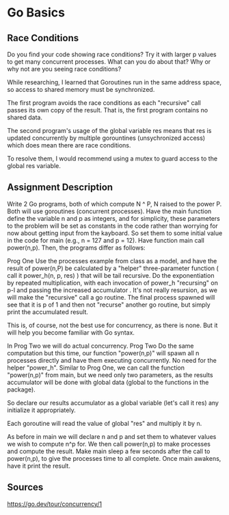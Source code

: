 # Go Basics

## Race Conditions
Do you find your code showing race conditions? Try it with larger p values to get many concurrent processes. What can you do about that? Why or why not are you seeing race conditions?

While researching, I learned that Goroutines run in the same address space, so access to shared memory must be synchronized.

The first program avoids the race conditions as each "recursive" call passes its own copy of the result. That is, the first program contains no shared data.

The second program's usage of the global variable res means that res is updated concurrently by multiple gorountines (unsychronized access) which does mean there are race conditions. 

To resolve them, I would recommend using a mutex to guard access to the global res variable.

## Assignment Description
Write 2 Go programs, both of which compute N ^ P, N raised to the power P. Both will use goroutines (concurrent processes). Have the main function define the variable n and p as integers, and for simplicity, these parameters to the problem will be set as constants in the code rather than worrying for now about getting input from the kayboard. So set them to some initial value in the code for main (e.g., n = 127 and p = 12). Have function main call power(n,p). Then, the programs differ as follows:

Prog One
Use the processes example from class as a model, and have the result of power(n,P) be calculated by a "helper" three-parameter function ( call it power_h(n, p, res) ) that will be tail recursive. Do the exponentiation by repeated multiplication, with each invocation of power_h "recursing" on p-l and passing the increased accumulator . It's not really resursion, as we will make the "recursive" call a go routine. The final process spawned will see that it is p of 1 and then not "recurse" another go routine, but simply print the accumulated result.

This is, of course, not the best use for concurrency, as there is none. But it will help you become familiar with Go syntax.

In Prog Two we will do actual concurrency.
Prog Two
Do the same computation but this time, our function "power(n,p)" will spawn all n processes directly and have them executing concurrently. No need for the helper "power_h". Similar to Prog One, we can call the function "power(n,p)" from main, but we need only two parameters, as the results accumulator will be done with global data (global to the functions in the package).

So declare our results accumulator as a global variable (let's call it res) any initialize it appropriately.

Each goroutine will read the value of global "res" and multiply it by n.

As before in main we will declare n and p and set them to whatever values we wish to compute n^p for. We then call power(n,p) to make processes and compute the result. Make main sleep a few seconds after the call to power(n,p), to give the processes time to all complete. Once main awakens, have it print the result.

## Sources
https://go.dev/tour/concurrency/1